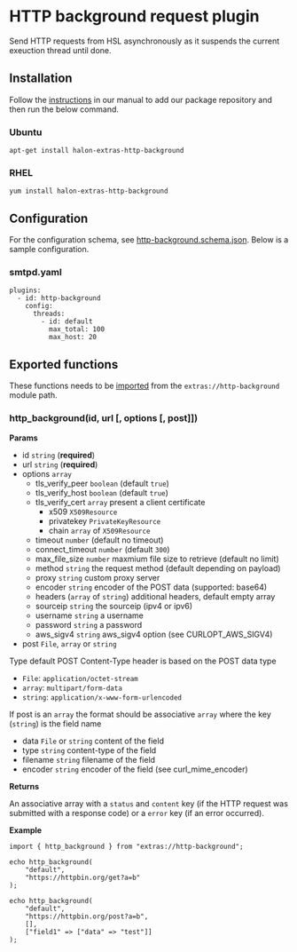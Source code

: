 # HTTP background request plugin

Send HTTP requests from HSL asynchronously as it suspends the current exeuction thread until done.

## Installation

Follow the [instructions](https://docs.halon.io/manual/comp_install.html#installation) in our manual to add our package repository and then run the below command.

### Ubuntu

```
apt-get install halon-extras-http-background
```

### RHEL

```
yum install halon-extras-http-background
```

## Configuration

For the configuration schema, see [http-background.schema.json](http-background.schema.json). Below is a sample configuration.

### smtpd.yaml

```
plugins:
  - id: http-background
    config:
      threads:
        - id: default
          max_total: 100
          max_host: 20
```

## Exported functions

These functions needs to be [imported](https://docs.halon.io/hsl/structures.html#import) from the `extras://http-background` module path.

### http_background(id, url [, options [, post]])

**Params**

- id `string` (**required**)
- url `string` (**required**)
- options `array` 
    - tls_verify_peer `boolean` (default `true`)
    - tls_verify_host `boolean` (default `true`)
    - tls_verify_cert `array` present a client certificate
        - x509 `X509Resource`
        - privatekey `PrivateKeyResource`
        - chain `array` of `X509Resource`
    - timeout `number` (default no timeout)
    - connect_timeout `number` (default `300`)
    - max_file_size `number` maxmium file size to retrieve (default no limit)
    - method `string` the request method (default depending on payload)
    - proxy `string` custom proxy server
    - encoder `string` encoder of the POST data (supported: base64)
    - headers (`array` of `string`) additional headers, default empty array
    - sourceip `string` the sourceip (ipv4 or ipv6)
    - username `string` a username
    - password `string` a password
    - aws_sigv4 `string` aws_sigv4 option (see CURLOPT_AWS_SIGV4)
- post `File`, `array` or `string`

Type default POST Content-Type header is based on the POST data type

  - `File`: `application/octet-stream`
  - `array`: `multipart/form-data`
  - `string`: `application/x-www-form-urlencoded`

If post is an `array` the format should be associative `array` where the key (`string`) is the field name

  - data `File` or `string` content of the field
  - type `string` content-type of the field
  - filename `string` filename of the field
  - encoder `string` encoder of the field (see curl_mime_encoder)

**Returns**

An associative array with a `status` and `content` key (if the HTTP request was submitted with a response code) or a `error` key (if an error occurred).

**Example**

```
import { http_background } from "extras://http-background";

echo http_background(
    "default",
    "https://httpbin.org/get?a=b"
);

echo http_background(
    "default",
    "https://httpbin.org/post?a=b",
    [],
    ["field1" => ["data" => "test"]]
);
```
